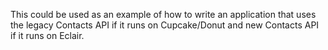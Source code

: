 This could be used as an example of how to write an application that uses the legacy Contacts API if it runs on Cupcake/Donut and new Contacts API if it runs on Eclair.